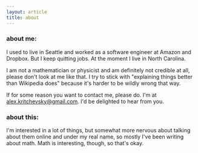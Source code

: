 ```yaml
---
layout: article
title: about
---
```


### about me:

I used to live in Seattle and worked as a software engineer at Amazon and Dropbox. But I keep quitting jobs. At the moment I live in North Carolina.

I am not a mathematician or physicist and am definitely not credible at all, please don't look at me like that. I try to stick with "explaining things better than Wikipedia does" because it's harder to be wildly wrong that way.

If for some reason you want to contact me, please do. I'm at <alex.kritchevsky@gmail.com>. I'd be delighted to hear from you.

### about this:

I'm interested in a lot of things, but somewhat more nervous about talking about them online and under my real name, so mostly I've been writing about math. Math is interesting, though, so that's okay.
